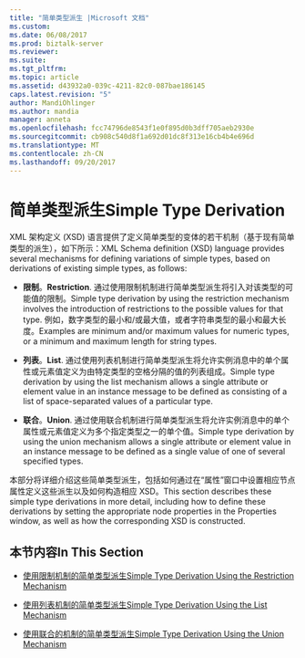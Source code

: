 ```yaml
---
title: "简单类型派生 |Microsoft 文档"
ms.custom: 
ms.date: 06/08/2017
ms.prod: biztalk-server
ms.reviewer: 
ms.suite: 
ms.tgt_pltfrm: 
ms.topic: article
ms.assetid: d43932a0-039c-4211-82c0-087bae186145
caps.latest.revision: "5"
author: MandiOhlinger
ms.author: mandia
manager: anneta
ms.openlocfilehash: fcc74796de8543f1e0f895d0b3dff705aeb2930e
ms.sourcegitcommit: cb908c540d8f1a692d01dc8f313e16cb4b4e696d
ms.translationtype: MT
ms.contentlocale: zh-CN
ms.lasthandoff: 09/20/2017
---
```

# <a name="simple-type-derivation"></a><span data-ttu-id="ad078-102">简单类型派生</span><span class="sxs-lookup"><span data-stu-id="ad078-102">Simple Type Derivation</span></span>
<span data-ttu-id="ad078-103">XML 架构定义 (XSD) 语言提供了定义简单类型的变体的若干机制（基于现有简单类型的派生），如下所示：</span><span class="sxs-lookup"><span data-stu-id="ad078-103">XML Schema definition (XSD) language provides several mechanisms for defining variations of simple types, based on derivations of existing simple types, as follows:</span></span>  
  
-   <span data-ttu-id="ad078-104">**限制**。</span><span class="sxs-lookup"><span data-stu-id="ad078-104">**Restriction**.</span></span> <span data-ttu-id="ad078-105">通过使用限制机制进行简单类型派生将引入对该类型的可能值的限制。</span><span class="sxs-lookup"><span data-stu-id="ad078-105">Simple type derivation by using the restriction mechanism involves the introduction of restrictions to the possible values for that type.</span></span> <span data-ttu-id="ad078-106">例如，数字类型的最小和/或最大值，或者字符串类型的最小和最大长度。</span><span class="sxs-lookup"><span data-stu-id="ad078-106">Examples are minimum and/or maximum values for numeric types, or a minimum and maximum length for string types.</span></span>  
  
-   <span data-ttu-id="ad078-107">**列表**。</span><span class="sxs-lookup"><span data-stu-id="ad078-107">**List**.</span></span> <span data-ttu-id="ad078-108">通过使用列表机制进行简单类型派生将允许实例消息中的单个属性或元素值定义为由特定类型的空格分隔的值的列表组成。</span><span class="sxs-lookup"><span data-stu-id="ad078-108">Simple type derivation by using the list mechanism allows a single attribute or element value in an instance message to be defined as consisting of a list of space-separated values of a particular type.</span></span>  
  
-   <span data-ttu-id="ad078-109">**联合**。</span><span class="sxs-lookup"><span data-stu-id="ad078-109">**Union**.</span></span> <span data-ttu-id="ad078-110">通过使用联合机制进行简单类型派生将允许实例消息中的单个属性或元素值定义为多个指定类型之一的单个值。</span><span class="sxs-lookup"><span data-stu-id="ad078-110">Simple type derivation by using the union mechanism allows a single attribute or element value in an instance message to be defined as a single value of one of several specified types.</span></span>  
  
 <span data-ttu-id="ad078-111">本部分将详细介绍这些简单类型派生，包括如何通过在“属性”窗口中设置相应节点属性定义这些派生以及如何构造相应 XSD。</span><span class="sxs-lookup"><span data-stu-id="ad078-111">This section describes these simple type derivations in more detail, including how to define these derivations by setting the appropriate node properties in the Properties window, as well as how the corresponding XSD is constructed.</span></span>  
  
## <a name="in-this-section"></a><span data-ttu-id="ad078-112">本节内容</span><span class="sxs-lookup"><span data-stu-id="ad078-112">In This Section</span></span>  
  
-   [<span data-ttu-id="ad078-113">使用限制机制的简单类型派生</span><span class="sxs-lookup"><span data-stu-id="ad078-113">Simple Type Derivation Using the Restriction Mechanism</span></span>](../core/simple-type-derivation-using-the-restriction-mechanism.md)  
  
-   [<span data-ttu-id="ad078-114">使用列表机制的简单类型派生</span><span class="sxs-lookup"><span data-stu-id="ad078-114">Simple Type Derivation Using the List Mechanism</span></span>](../core/simple-type-derivation-using-the-list-mechanism.md)  
  
-   [<span data-ttu-id="ad078-115">使用联合的机制的简单类型派生</span><span class="sxs-lookup"><span data-stu-id="ad078-115">Simple Type Derivation Using the Union Mechanism</span></span>](../core/simple-type-derivation-using-the-union-mechanism.md)